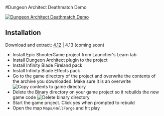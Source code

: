 #Dungeon Architect Deathmatch Demo

[![Dungeon Architect Deathmatch Demo](http://i.imgur.com/edzJWxn.jpg)](http://www.youtube.com/watch?v=VZIIEQoMp7o)

## Installation

Download and extract: [4.12](#) | 4.13 (coming soon)

 * Install Epic ShooterGame project from Launcher's Learn tab
 * Install Dungeon Architect plugin to the project
 * Install Infinity Blade Fireland pack
 * Install Infinity Blade Effects pack
 * Go to the game directory of the project and overwrite the contents of the archive you downloaded. Make sure it is an overwrite
 ![Copy contents to game directory](http://i.imgur.com/CbhrDst.png)
 * Delete the Binary directory on your game project so it rebuilds the new game code
 ![Delete binary directory](http://i.imgur.com/lMcoA67.png)
 * Start the game project. Click yes when prompted to rebuild
 * Open the map `Maps/HellForge` and hit play
 
 
 